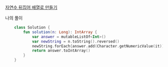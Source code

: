 [자연수 뒤집어 배열로 만들기](https://programmers.co.kr/learn/courses/30/lessons/12932#)

나의 풀이
```kotlin
    class Solution {
        fun solution(n: Long): IntArray {
            var answer = mutableListOf<Int>()
            var newString = n.toString().reversed()
            newString.forEach{answer.add(Character.getNumericValue(it))}
            return answer.toIntArray()
        }
    }
```